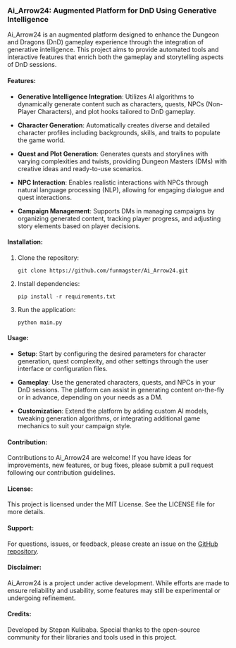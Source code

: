 ### Ai_Arrow24: Augmented Platform for DnD Using Generative Intelligence

Ai_Arrow24 is an augmented platform designed to enhance the Dungeon and Dragons (DnD) gameplay experience through the integration of generative intelligence. This project aims to provide automated tools and interactive features that enrich both the gameplay and storytelling aspects of DnD sessions.

#### Features:
- **Generative Intelligence Integration**: Utilizes AI algorithms to dynamically generate content such as characters, quests, NPCs (Non-Player Characters), and plot hooks tailored to DnD gameplay.
  
- **Character Generation**: Automatically creates diverse and detailed character profiles including backgrounds, skills, and traits to populate the game world.
  
- **Quest and Plot Generation**: Generates quests and storylines with varying complexities and twists, providing Dungeon Masters (DMs) with creative ideas and ready-to-use scenarios.

- **NPC Interaction**: Enables realistic interactions with NPCs through natural language processing (NLP), allowing for engaging dialogue and quest interactions.

- **Campaign Management**: Supports DMs in managing campaigns by organizing generated content, tracking player progress, and adjusting story elements based on player decisions.

#### Installation:
1. Clone the repository:
   ```
   git clone https://github.com/funmagster/Ai_Arrow24.git
   ```
   
2. Install dependencies:
   ```
   pip install -r requirements.txt
   ```

3. Run the application:
   ```
   python main.py
   ```

#### Usage:
- **Setup**: Start by configuring the desired parameters for character generation, quest complexity, and other settings through the user interface or configuration files.

- **Gameplay**: Use the generated characters, quests, and NPCs in your DnD sessions. The platform can assist in generating content on-the-fly or in advance, depending on your needs as a DM.

- **Customization**: Extend the platform by adding custom AI models, tweaking generation algorithms, or integrating additional game mechanics to suit your campaign style.

#### Contribution:
Contributions to Ai_Arrow24 are welcome! If you have ideas for improvements, new features, or bug fixes, please submit a pull request following our contribution guidelines.

#### License:
This project is licensed under the MIT License. See the LICENSE file for more details.

#### Support:
For questions, issues, or feedback, please create an issue on the [GitHub repository](https://github.com/funmagster/Ai_Arrow24/issues).

#### Disclaimer:
Ai_Arrow24 is a project under active development. While efforts are made to ensure reliability and usability, some features may still be experimental or undergoing refinement.

#### Credits:
Developed by Stepan Kulibaba. Special thanks to the open-source community for their libraries and tools used in this project.